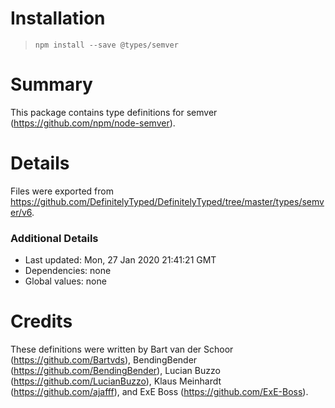 # Installation
> `npm install --save @types/semver`

# Summary
This package contains type definitions for semver (https://github.com/npm/node-semver).

# Details
Files were exported from https://github.com/DefinitelyTyped/DefinitelyTyped/tree/master/types/semver/v6.

### Additional Details
 * Last updated: Mon, 27 Jan 2020 21:41:21 GMT
 * Dependencies: none
 * Global values: none

# Credits
These definitions were written by Bart van der Schoor (https://github.com/Bartvds), BendingBender (https://github.com/BendingBender), Lucian Buzzo (https://github.com/LucianBuzzo), Klaus Meinhardt (https://github.com/ajafff), and ExE Boss (https://github.com/ExE-Boss).
